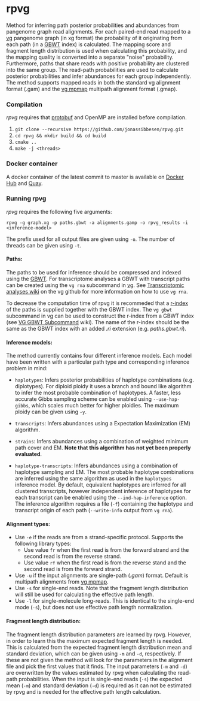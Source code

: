 # rpvg

Method for inferring path posterior probabilities and abundances from pangenome graph read alignments. For each paired-end read mapped to a [vg](https://github.com/vgteam/vg) pangenome graph (in xg format) the probability of it originating from each path (in a [GBWT](https://github.com/jltsiren/gbwt) index) is calculated. The mapping score and fragment length distribution is used when calculating this probability, and the mapping quality is converted into a separate "noise" probability. Furthermore, paths that share reads with positive probability are clustered into the same group. The read-path probabilities are used to calculate posterior probabilities and infer abundances for each group independently. The method supports mapped reads in both the standard vg alignment format (.gam) and the [vg mpmap](https://github.com/vgteam/vg/wiki/Multipath-alignments-and-vg-mpmap) multipath alignment format (.gmap). 


### Compilation

*rpvg* requires that [protobuf](https://github.com/protocolbuffers/protobuf) and OpenMP are installed before compilation. 

1. `git clone --recursive https://github.com/jonassibbesen/rpvg.git`
2. `cd rpvg && mkdir build && cd build`
3. `cmake ..`
4. `make -j <threads>` 

### Docker container

A docker container of the latest commit to master is available on [Docker Hub](https://hub.docker.com/repository/docker/jsibbesen/rpvg) and [Quay](https://quay.io/repository/jsibbesen/rpvg). 

### Running rpvg

*rpvg* requires the following five arguments:

```
rpvg -g graph.xg -p paths.gbwt -a alignments.gamp -o rpvg_results -i <inference-model>
```

The prefix used for all output files are given using `-o`. The number of threads can be given using `-t`. 

#### Paths:

The paths to be used for inference should be compressed and indexed using the [GBWT](https://github.com/jltsiren/gbwt). For transcriptome analyses a GBWT with transcript paths can be created using the `vg rna` subcommand in [vg](https://github.com/vgteam/vg). See [Transcriptomic analyses wiki](https://github.com/vgteam/vg/wiki/Transcriptomic-analyses) on the vg github for more information on how to use `vg rna`. 

To decrease the computation time of rpvg it is recommeded that a [r-index](https://github.com/jltsiren/gbwt/wiki/Fast-Locate) of the paths is supplied together with the GBWT index. The `vg gbwt` subcommand in vg can be used to construct the r-index from a GBWT index (see [VG GBWT Subcommand](https://github.com/vgteam/vg/wiki/VG-GBWT-Subcommand) wiki). The name of the r-index should be the same as the GBWT index with an added *.ri* extension (e.g. *paths.gbwt.ri*).

#### Inference models:

The method currently contains four different inference models. Each model have been written with a particular path type and corresponding inference problem in mind:

* `haplotypes`: Infers posterior probabilities of haplotype combinations (e.g. diplotypes). For diploid ploidy it uses a branch and bound like algorithm to infer the most probable combination of haplotypes. A faster, less accurate Gibbs sampling scheme can be enabled using `--use-hap-gibbs`, which scales much better for higher ploidies. The maximum ploidy can be given using `-y`.

* `transcripts`: Infers abundances using a Expectation Maximization (EM) algorithm.

* `strains`: Infers abundances using a combination of weighted minimum path cover and EM. **Note that this algorithm has not yet been properly evaluated**.

* `haplotype-transcripts`: Infers abundances using a combination of haplotype sampling and EM. The most probable haplotype combinations are inferred using the same algorithm as used in the `haplotypes` inference model. By default, equivalent haplotypes are inferred for all clustered transcripts, however independent inference of haplotypes for each transcript can be enabled using the `--ind-hap-inference` option. The inference algorithm requires a file (`-f`) containing the haplotype and transcript origin of each path (`--write-info` output from `vg rna`). 

#### Alignment types:

* Use `-e` if the reads are from a strand-specific protocol. Supports the following library types: 
  * Use value `fr` when the first read is from the forward strand and the second read is from the reverse strand.
  * Use value `rf` when the first read is from the reverse stand and the second read is from the forward strand.
* Use `-u` if the input alignments are single-path (*.gam*) format. Default is multipath alignments from [vg mpmap](https://github.com/vgteam/vg/wiki/Multipath-alignments-and-vg-mpmap).
* Use `-s` for single-end reads. Note that the fragment length distribution will still be used for calculating the effective path length.
* Use `-l` for single-molecule long-reads. This is identical to the single-end mode (`-s`), but does not use effective path length normalization.

#### Fragment length distribution:

The fragment length distribution parameters are learned by rpvg. However, in order to learn this the maximum expected fragment length is needed. This is calculated from the expected fragment length distribution mean and standard deviation, which can be given using `-m` and `-d`, respectively. If these are not given the method will look for the parameters in the alignment file and pick the first values that it finds. The input parameters (`-m` and `-d`) are overwritten by the values estimated by rpvg when calculating the read-path probabilities. When the input is single-end reads (`-s`) the expected mean (`-m`) and standard deviation (`-d`) is required as it can not be estimated by rpvg and is needed for the effective path length calculation.
